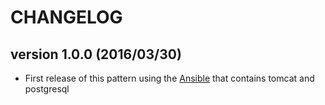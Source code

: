 CHANGELOG
=========

## version 1.0.0 (2016/03/30)

  - First release of this pattern using the [Ansible](https://www.ansible.com/) that contains tomcat and postgresql
